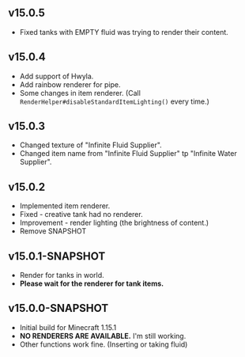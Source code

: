 ## v15.0.5
- Fixed tanks with EMPTY fluid was trying to render their content.
## v15.0.4
- Add support of Hwyla.
- Add rainbow renderer for pipe.
- Some changes in item renderer. (Call `RenderHelper#disableStandardItemLighting()` every time.)
## v15.0.3
- Changed texture of "Infinite Fluid Supplier".
- Changed item name from "Infinite Fluid Supplier" tp "Infinite Water Supplier".
## v15.0.2
- Implemented item renderer.
- Fixed - creative tank had no renderer.
- Improvement - render lighting (the brightness of content.)
- Remove SNAPSHOT
## v15.0.1-SNAPSHOT
- Render for tanks in world.
- **Please wait for the renderer for tank items.**

## v15.0.0-SNAPSHOT
- Initial build for Minecraft 1.15.1
- **NO RENDERERS ARE AVAILABLE.** I'm still working.
- Other functions work fine. (Inserting or taking fluid)
